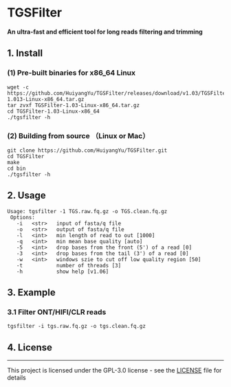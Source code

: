 # TGSFilter
<b> An ultra-fast and efficient tool for long reads filtering and trimming</b>

##  1. Install
### (1) Pre-built binaries for x86_64 Linux
```
wget -c https://github.com/HuiyangYu/TGSFilter/releases/download/v1.03/TGSFilter-1.013-Linux-x86_64.tar.gz
tar zvxf TGSFilter-1.03-Linux-x86_64.tar.gz
cd TGSFilter-1.03-Linux-x86_64
./tgsfilter -h
```
### (2) Building from source （Linux or Mac）
```
git clone https://github.com/HuiyangYu/TGSFilter.git
cd TGSFilter
make
cd bin
./tgsfilter -h
```
## 2. Usage
```
Usage: tgsfilter -1 TGS.raw.fq.gz -o TGS.clean.fq.gz
 Options:
   -i	<str>   input of fasta/q file
   -o	<str>   output of fasta/q file
   -l	<int>   min length of read to out [1000]
   -q	<int>   min mean base quality [auto]
   -5	<int>   drop bases from the front (5') of a read [0]
   -3	<int>   drop bases from the tail (3') of a read [0]
   -w	<int>   windows szie to cut off low quality region [50]
   -t           number of threads [3]
   -h           show help [v1.06]
```
## 3. Example

### 3.1 Filter ONT/HIFI/CLR reads
```
tgsfilter -i tgs.raw.fq.gz -o tgs.clean.fq.gz
```

## 4. License
-------

This project is licensed under the GPL-3.0 license - see the [LICENSE](LICENSE) file for details
